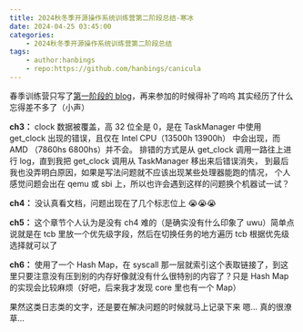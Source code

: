 ```yaml
---
title: 2024秋冬季开源操作系统训练营第二阶段总结-寒冰
date: 2024-04-25 03:45:00
categories:
    - 2024秋冬季开源操作系统训练营第二阶段总结
tags:
    - author:hanbings
    - repo:https://github.com/hanbings/canicula
---
```


春季训练营只写了[第一阶段的 blog](https://github.com/rcore-os/blog/commit/da6914362d23526873089057adaa1dd7631329f3)，再来参加的时候得补了呜呜
其实经历了什么忘得差不多了（小声）

**ch3：**
clock 数据被覆盖，高 32 位全是 0，是在 TaskManager 中使用 get_clock 出现的错误，且仅在 Intel CPU（13500h 13900h） 中会出现，而 AMD （7860hs 6800hs）并不会。
排错的方式是从 get_clock 调用一路往上进行 log，直到我把 get_clock 调用从 TaskManager 移出来后错误消失，
到最后我也没弄明白原因，如果是写法问题就不应该出现某些处理器能跑的情况，
个人感觉问题会出在 qemu 或 sbi 上，所以也许会遇到这样的问题换个机器试一试？

**ch4：** 没认真看文档，问题出现在了几个标志位上 😭😭😭

**ch5：** 这个章节个人认为是没有 ch4 难的（是确实没有什么印象了 uwu）简单点说就是在 tcb 里放一个优先级字段，然后在切换任务的地方遍历 tcb 根据优先级选择就可以了

**ch6：** 使用了一个 Hash Map，在 syscall 那一层就索引这个表取链接了，到这里只要注意没有压到别的内存好像就没有什么很特别的内容了？只是 Hash Map 的实现会比较麻烦（好吧，后来我才发现 core 里也有一个 Map）

果然这类日志类的文字，还是要在解决问题的时候就马上记录下来
嗯... 真的很潦草...